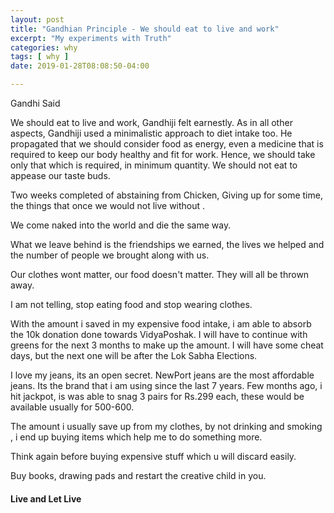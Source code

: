 ```yaml
---
layout: post
title: "Gandhian Principle - We should eat to live and work"
excerpt: "My experiments with Truth"
categories: why
tags: [ why ]
date: 2019-01-28T08:08:50-04:00

---
```



Gandhi Said


We should eat to live and work, Gandhiji felt earnestly. As in all other aspects, Gandhiji used a minimalistic approach to diet intake too. He propagated that we should consider food as energy, even a medicine that is required to keep our body healthy and fit for work. Hence, we should take only that which is required, in minimum quantity. We should not eat to appease our taste buds.

Two weeks completed of abstaining from Chicken,
Giving up for some time, the things that once we would not live without .

We come naked into the world and die the same way.

What we leave behind is the friendships we earned, the lives we helped and the number of people we brought along with us.

Our clothes wont matter, our food doesn't matter. They will all be thrown away.

I am not telling, stop eating food and stop wearing clothes.

With the amount i saved in my expensive food intake, i am able to absorb
the 10k donation done towards VidyaPoshak.  I will have to continue with greens for the next 3 months to make up the amount. I will have some cheat days, but the next one will be after the Lok Sabha Elections.

I love my jeans, its an open secret. NewPort jeans are the most affordable jeans. Its the brand that i am using since the last 7 years. Few months ago, i hit jackpot, is was able to snag 3 pairs for Rs.299 each, these would be available usually for 500-600.

The amount i usually save up from my clothes, by not drinking and smoking , i end up buying items which help me to do something more.


Think again before buying expensive stuff which u will discard easily.

Buy books, drawing pads and restart the creative child in you.

#### Live and Let Live
